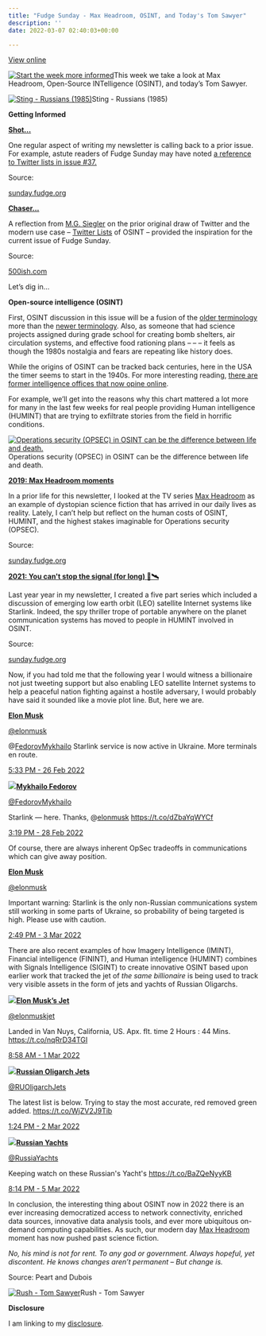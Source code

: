 ```yaml
---
title: "Fudge Sunday - Max Headroom, OSINT, and Today's Tom Sawyer"
description: ''
date: 2022-03-07 02:40:03+00:00

---
```


[View online](https://sunday.fudge.org/issues/fudge-sunday-max-headroom-osint-and-today-s-tom-sawyer-1061607?utm_campaign=Issue&utm_content=view_in_browser&utm_medium=email&utm_source=Start+the+week+more+informed)

[![Start the week more informed](https://bucketeer-e05bbc84-baa3-437e-9518-adb32be77984.s3.amazonaws.com/public/images/4b6a6e07-d9de-4e83-a3d8-15b3ffc1ab2e_1200x115.png "Start the week more informed")](https://substackcdn.com/image/fetch/f_auto,q_auto:good,fl_progressive:steep/https%3A%2F%2Fbucketeer-e05bbc84-baa3-437e-9518-adb32be77984.s3.amazonaws.com%2Fpublic%2Fimages%2F4b6a6e07-d9de-4e83-a3d8-15b3ffc1ab2e_1200x115.png)This week we take a look at Max Headroom, Open-Source INTelligence (OSINT), and today’s Tom Sawyer.

[![Sting - Russians (1985)](https://bucketeer-e05bbc84-baa3-437e-9518-adb32be77984.s3.amazonaws.com/public/images/97ce7c86-c9e9-47c5-8f0d-a4926d02f774_600x338.jpeg "Sting - Russians (1985)")](https://substackcdn.com/image/fetch/f_auto,q_auto:good,fl_progressive:steep/https%3A%2F%2Fbucketeer-e05bbc84-baa3-437e-9518-adb32be77984.s3.amazonaws.com%2Fpublic%2Fimages%2F97ce7c86-c9e9-47c5-8f0d-a4926d02f774_600x338.jpeg)Sting - Russians (1985)

 **Getting Informed**

**[Shot...](https://sunday.fudge.org/issues/fudge-sunday-twitter-matter-and-data-driven-journalism-836999?utm_campaign=Start%20the%20week%20more%20informed&utm_medium=email&utm_source=Revue%20newsletter)**

One regular aspect of writing my newsletter is calling back to a prior issue. For example, astute readers of Fudge Sunday may have noted [a reference to Twitter lists in issue #37.](https://sunday.fudge.org/issues/fudge-sunday-twitter-matter-and-data-driven-journalism-836999?utm_campaign=Start%20the%20week%20more%20informed&utm_medium=email&utm_source=Revue%20newsletter)

Source:

[sunday.fudge.org](https://sunday.fudge.org/issues/fudge-sunday-twitter-matter-and-data-driven-journalism-836999?utm_campaign=Start%20the%20week%20more%20informed&utm_medium=email&utm_source=Revue%20newsletter)

**[Chaser...](https://500ish.com/twitter-has-made-lists-great-again-79fa003220d9?gi=e9a5468009f3&utm_campaign=Start%20the%20week%20more%20informed&utm_medium=email&utm_source=Revue%20newsletter)**

A reflection from [M.G. Siegler](https://twitter.com/mgsiegler?utm_campaign=Start%20the%20week%20more%20informed&utm_medium=email&utm_source=Revue%20newsletter) on the prior original draw of Twitter and the modern use case – [Twitter Lists](https://500ish.com/twitter-has-made-lists-great-again-79fa003220d9?utm_campaign=Start%20the%20week%20more%20informed&utm_medium=email&utm_source=Revue%20newsletter) of OSINT – provided the inspiration for the current issue of Fudge Sunday.

Source:

[500ish.com](https://500ish.com/twitter-has-made-lists-great-again-79fa003220d9?gi=e9a5468009f3&utm_campaign=Start%20the%20week%20more%20informed&utm_medium=email&utm_source=Revue%20newsletter)

Let’s dig in…

 **Open-source intelligence (OSINT)**

First, OSINT discussion in this issue will be a fusion of the [older terminology](https://www.afio.com/publications/Schauer_Storger_Evo_of_OSINT_WINTERSPRING2013.pdf?utm_campaign=Start%20the%20week%20more%20informed&utm_medium=email&utm_source=Revue%20newsletter) more than the [newer terminology](https://osintframework.com?utm_campaign=Start%20the%20week%20more%20informed&utm_medium=email&utm_source=Revue%20newsletter). Also, as someone that had science projects assigned during grade school for creating bomb shelters, air circulation systems, and effective food rationing plans – – – it feels as though the 1980s nostalgia and fears are repeating like history does.

While the origins of OSINT can be tracked back centuries, here in the USA the timer seems to start in the 1940s. For more interesting reading, [there are former intelligence offices that now opine online](https://www.afio.com?utm_campaign=Start%20the%20week%20more%20informed&utm_medium=email&utm_source=Revue%20newsletter).

For example, we’ll get into the reasons why this chart mattered a lot more for many in the last few weeks for real people providing Human intelligence (HUMINT) that are trying to exfiltrate stories from the field in horrific conditions.

[![Operations security (OPSEC) in OSINT can be the difference between life and death.](https://bucketeer-e05bbc84-baa3-437e-9518-adb32be77984.s3.amazonaws.com/public/images/d9ea33e4-7898-4184-8953-d1bbcfc6c3ef_600x343.png "Operations security (OPSEC) in OSINT can be the difference between life and death.")](https://substackcdn.com/image/fetch/f_auto,q_auto:good,fl_progressive:steep/https%3A%2F%2Fbucketeer-e05bbc84-baa3-437e-9518-adb32be77984.s3.amazonaws.com%2Fpublic%2Fimages%2Fd9ea33e4-7898-4184-8953-d1bbcfc6c3ef_600x343.png)Operations security (OPSEC) in OSINT can be the difference between life and death.

**[2019: Max Headroom moments](https://sunday.fudge.org/issues/fudge-sunday-private-podcasting-and-max-headroom-179902?utm_campaign=Start%20the%20week%20more%20informed&utm_medium=email&utm_source=Revue%20newsletter)**

In a prior life for this newsletter, I looked at the TV series [Max Headroom](https://sunday.fudge.org/issues/fudge-sunday-private-podcasting-and-max-headroom-179902?utm_campaign=Start%20the%20week%20more%20informed&utm_medium=email&utm_source=Revue%20newsletter) as an example of dystopian science fiction that has arrived in our daily lives as reality. Lately, I can’t help but reflect on the human costs of OSINT, HUMINT, and the highest stakes imaginable for Operations security (OPSEC).

Source:

[sunday.fudge.org](https://sunday.fudge.org/issues/fudge-sunday-private-podcasting-and-max-headroom-179902?utm_campaign=Start%20the%20week%20more%20informed&utm_medium=email&utm_source=Revue%20newsletter)

**[2021: You can't stop the signal (for long) 📡🛰](https://sunday.fudge.org/issues/fudge-sunday-all-along-the-watchtower-679407?utm_campaign=Start%20the%20week%20more%20informed&utm_medium=email&utm_source=Revue%20newsletter)**

Last year year in my newsletter, I created a five part series which included a discussion of emerging low earth orbit (LEO) satellite Internet systems like Starlink. Indeed, the spy thriller trope of portable anywhere on the planet communication systems has moved to people in HUMINT involved in OSINT.

Source:

[sunday.fudge.org](https://sunday.fudge.org/issues/fudge-sunday-all-along-the-watchtower-679407?utm_campaign=Start%20the%20week%20more%20informed&utm_medium=email&utm_source=Revue%20newsletter)

Now, if you had told me that the following year I would witness a billionaire not just tweeting support but also enabling LEO satellite Internet systems to help a peaceful nation fighting against a hostile adversary, I would probably have said it sounded like a movie plot line. But, here we are.

**[Elon Musk](https://twitter.com/elonmusk/status/1497701484003213317)**

[@elonmusk](https://twitter.com/elonmusk/status/1497701484003213317)

@[FedorovMykhailo](https://twitter.com/FedorovMykhailo) Starlink service is now active in Ukraine. More terminals en route.

 [5:33 PM - 26 Feb 2022](https://twitter.com/elonmusk/status/1497701484003213317)

[![](https://bucketeer-e05bbc84-baa3-437e-9518-adb32be77984.s3.amazonaws.com/public/images/63121448-edf5-4a7b-a24f-25a840845679_600x800.jpeg)](https://substackcdn.com/image/fetch/f_auto,q_auto:good,fl_progressive:steep/https%3A%2F%2Fbucketeer-e05bbc84-baa3-437e-9518-adb32be77984.s3.amazonaws.com%2Fpublic%2Fimages%2F63121448-edf5-4a7b-a24f-25a840845679_600x800.jpeg)**[Mykhailo Fedorov](https://twitter.com/FedorovMykhailo/status/1498392515262746630)**

[@FedorovMykhailo](https://twitter.com/FedorovMykhailo/status/1498392515262746630)

Starlink — here. Thanks, @[elonmusk](https://twitter.com/elonmusk) <https://t.co/dZbaYqWYCf>

 [3:19 PM - 28 Feb 2022](https://twitter.com/FedorovMykhailo/status/1498392515262746630)

Of course, there are always inherent OpSec tradeoffs in communications which can give away position.

**[Elon Musk](https://twitter.com/elonmusk/status/1499472139333746691)**

[@elonmusk](https://twitter.com/elonmusk/status/1499472139333746691)

Important warning: Starlink is the only non-Russian communications system still working in some parts of Ukraine, so probability of being targeted is high. Please use with caution.

 [2:49 PM - 3 Mar 2022](https://twitter.com/elonmusk/status/1499472139333746691)

There are also recent examples of how Imagery Intelligence (IMINT), Financial intelligence (FININT), and Human intelligence (HUMINT) combines with Signals Intelligence (SIGINT) to create innovative OSINT based upon earlier work that tracked the jet of *the same billionaire* is being used to track very visible assets in the form of jets and yachts of Russian Oligarchs.

[![](https://bucketeer-e05bbc84-baa3-437e-9518-adb32be77984.s3.amazonaws.com/public/images/92babf3d-54c8-4a87-83d8-1f1dc4aa8ed6_600x600.jpeg)](https://substackcdn.com/image/fetch/f_auto,q_auto:good,fl_progressive:steep/https%3A%2F%2Fbucketeer-e05bbc84-baa3-437e-9518-adb32be77984.s3.amazonaws.com%2Fpublic%2Fimages%2F92babf3d-54c8-4a87-83d8-1f1dc4aa8ed6_600x600.jpeg)**[Elon Musk’s Jet](https://twitter.com/elonmuskjet/status/1498658939356987397)**

[@elonmuskjet](https://twitter.com/elonmuskjet/status/1498658939356987397)

Landed in Van Nuys, California, US. Apx. flt. time 2 Hours : 44 Mins. <https://t.co/nqRrD34TGI>

 [8:58 AM - 1 Mar 2022](https://twitter.com/elonmuskjet/status/1498658939356987397)

[![](https://bucketeer-e05bbc84-baa3-437e-9518-adb32be77984.s3.amazonaws.com/public/images/50d21b3c-8490-4ec1-955b-a0f32341133b_600x2996.png)](https://substackcdn.com/image/fetch/f_auto,q_auto:good,fl_progressive:steep/https%3A%2F%2Fbucketeer-e05bbc84-baa3-437e-9518-adb32be77984.s3.amazonaws.com%2Fpublic%2Fimages%2F50d21b3c-8490-4ec1-955b-a0f32341133b_600x2996.png)**[Russian Oligarch Jets](https://twitter.com/RUOligarchJets/status/1499088188463202306)**

[@RUOligarchJets](https://twitter.com/RUOligarchJets/status/1499088188463202306)

The latest list is below. Trying to stay the most accurate, red removed green added. <https://t.co/WjZV2J9Tib>

 [1:24 PM - 2 Mar 2022](https://twitter.com/RUOligarchJets/status/1499088188463202306)

[![](https://bucketeer-e05bbc84-baa3-437e-9518-adb32be77984.s3.amazonaws.com/public/images/dfb7c176-508a-427c-900b-0819b09632a9_600x1038.png)](https://substackcdn.com/image/fetch/f_auto,q_auto:good,fl_progressive:steep/https%3A%2F%2Fbucketeer-e05bbc84-baa3-437e-9518-adb32be77984.s3.amazonaws.com%2Fpublic%2Fimages%2Fdfb7c176-508a-427c-900b-0819b09632a9_600x1038.png)**[Russian Yachts](https://twitter.com/RussiaYachts/status/1500278686674739207)**

[@RussiaYachts](https://twitter.com/RussiaYachts/status/1500278686674739207)

Keeping watch on these Russian's Yacht's <https://t.co/BaZQeNyyKB>

 [8:14 PM - 5 Mar 2022](https://twitter.com/RussiaYachts/status/1500278686674739207)

In conclusion, the interesting thing about OSINT now in 2022 there is an ever increasing democratized access to network connectivity, enriched data sources, innovative data analysis tools, and ever more ubiquitous on-demand computing capabilities. As such, our modern day [Max Headroom](https://sunday.fudge.org/issues/fudge-sunday-private-podcasting-and-max-headroom-179902?utm_campaign=Start%20the%20week%20more%20informed&utm_medium=email&utm_source=Revue%20newsletter) moment has now pushed past science fiction.

*No, his mind is not for rent. To any god or government. Always hopeful, yet discontent. He knows changes aren’t permanent – But change is.*

Source: Peart and Dubois

[![Rush - Tom Sawyer](https://bucketeer-e05bbc84-baa3-437e-9518-adb32be77984.s3.amazonaws.com/public/images/93e8bc12-4d31-4177-a93c-0124d057a51e_600x338.jpeg "Rush - Tom Sawyer")](https://substackcdn.com/image/fetch/f_auto,q_auto:good,fl_progressive:steep/https%3A%2F%2Fbucketeer-e05bbc84-baa3-437e-9518-adb32be77984.s3.amazonaws.com%2Fpublic%2Fimages%2F93e8bc12-4d31-4177-a93c-0124d057a51e_600x338.jpeg)Rush - Tom Sawyer

 **Disclosure**

I am linking to my [disclosure](https://jaycuthrell.com/disclosure/?utm_campaign=sunday.fudge.org&utm_medium=email&utm_source=Revue%20newsletter).